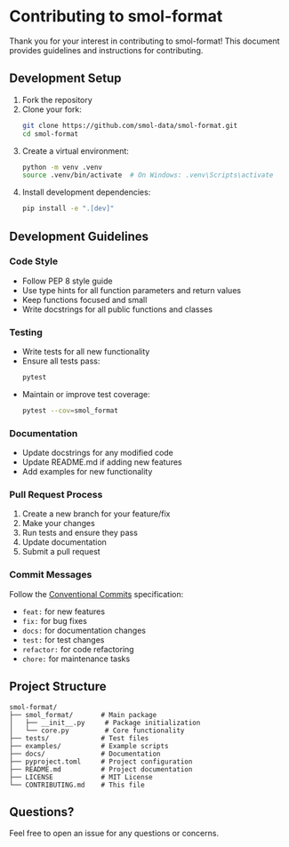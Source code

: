 # Contributing to smol-format

Thank you for your interest in contributing to smol-format! This document provides guidelines and instructions for contributing.

## Development Setup

1. Fork the repository
2. Clone your fork:
   ```bash
   git clone https://github.com/smol-data/smol-format.git
   cd smol-format
   ```
3. Create a virtual environment:
   ```bash
   python -m venv .venv
   source .venv/bin/activate  # On Windows: .venv\Scripts\activate
   ```
4. Install development dependencies:
   ```bash
   pip install -e ".[dev]"
   ```

## Development Guidelines

### Code Style

- Follow PEP 8 style guide
- Use type hints for all function parameters and return values
- Keep functions focused and small
- Write docstrings for all public functions and classes

### Testing

- Write tests for all new functionality
- Ensure all tests pass:
  ```bash
  pytest
  ```
- Maintain or improve test coverage:
  ```bash
  pytest --cov=smol_format
  ```

### Documentation

- Update docstrings for any modified code
- Update README.md if adding new features
- Add examples for new functionality

### Pull Request Process

1. Create a new branch for your feature/fix
2. Make your changes
3. Run tests and ensure they pass
4. Update documentation
5. Submit a pull request

### Commit Messages

Follow the [Conventional Commits](https://www.conventionalcommits.org/) specification:
- `feat:` for new features
- `fix:` for bug fixes
- `docs:` for documentation changes
- `test:` for test changes
- `refactor:` for code refactoring
- `chore:` for maintenance tasks

## Project Structure

```
smol-format/
├── smol_format/       # Main package
│   ├── __init__.py     # Package initialization
│   └── core.py         # Core functionality
├── tests/             # Test files
├── examples/          # Example scripts
├── docs/              # Documentation
├── pyproject.toml     # Project configuration
├── README.md          # Project documentation
├── LICENSE            # MIT License
└── CONTRIBUTING.md    # This file
```

## Questions?

Feel free to open an issue for any questions or concerns.